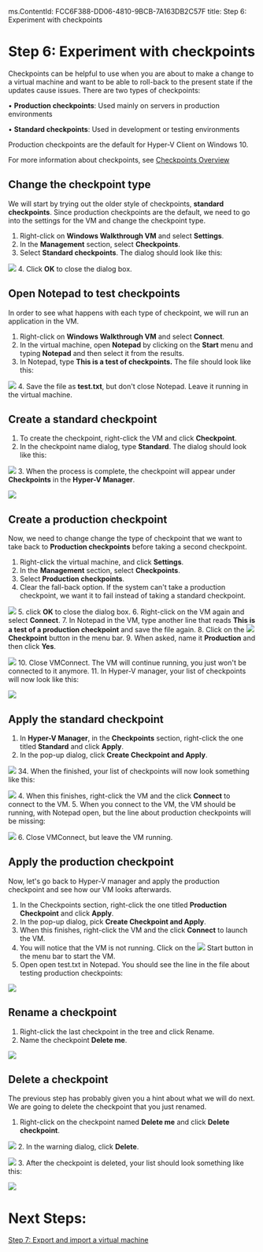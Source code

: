 ms.ContentId: FCC6F388-DD06-4810-9BCB-7A163DB2C57F
title: Step 6: Experiment with checkpoints

# Step 6: Experiment with checkpoints #

Checkpoints can be helpful to use when you are about to make a change to a virtual machine and want to be able to roll-back to the present state if the updates cause issues. There are two types of checkpoints:

•	**Production checkpoints**: Used mainly on servers in production environments 

•	**Standard checkpoints**: Used in development or testing environments 


Production checkpoints are the default for Hyper-V Client on Windows 10.

For more information about checkpoints, see [Checkpoints Overview](..\about\checkpoints_overview.md)


## Change the checkpoint type ##
We will start by trying out the older style of checkpoints, **standard checkpoints**. Since production checkpoints are the default, we need to go into the settings for the VM and change the checkpoint type.

1. Right-click on **Windows Walkthrough VM** and select **Settings**.
2. In the **Management** section, select **Checkpoints**.
3. Select **Standard checkpoints**. The dialog should look like this:

  ![](media/standard.png)
4.	Click **OK** to close the dialog box.

## Open Notepad to test checkpoints ##
In order to see what happens with each type of checkpoint, we will run an application in the VM. 
1. Right-click on **Windows Walkthrough VM** and select **Connect**.
2. In the virtual machine, open **Notepad** by clicking on the **Start** menu and typing **Notepad** and then select it from the results. 
3. In Notepad, type **This is a test of checkpoints.** The file should look like this:
  
  ![](media/standard_notepad.png)
4. Save the file as **test.txt**, but don't close Notepad. Leave it running in the virtual machine.

## Create a standard checkpoint ##
1. To create the checkpoint, right-click the VM and click **Checkpoint**. 
2. In the checkpoint name dialog, type **Standard**. The dialog should look like this:

  ![](media/save_standard.png) 
3. When the process is complete, the checkpoint will appear under **Checkpoints** in the **Hyper-V Manager**.

  ![](media/standard_complete.png) 

## Create a production checkpoint ##
Now, we need to change change the type of checkpoint that we want to take back to **Production checkpoints** before taking a second checkpoint.

1.	Right-click the virtual machine, and click **Settings**.
2.	In the **Management** section, select **Checkpoints**.
3.	Select **Production checkpoints**.
4.  Clear the fall-back option. If the system can't take a production checkpoint, we want it to fail instead of taking a standard checkpoint.

  ![](media/production.png)
5.	click **OK** to close the dialog box.
6.	Right-click on the VM again and select **Connect**.
7.	In Notepad in the VM, type another line that reads **This is a test of a production checkpoint** and save the file again.
8.	Click on the ![](media/checkpoint_button.png) **Checkpoint** button in the menu bar.
9.	When asked, name it **Production** and then click **Yes**.

  ![](media/production_CheckpointName.png) 
10. Close VMConnect. The VM will continue running, you just won't be connected to it anymore.
11. In Hyper-V manager, your list of checkpoints will now look like this:

  ![](media/production_complete.png)



## Apply the standard checkpoint ##

1.	In **Hyper-V Manager**, in the **Checkpoints** section, right-click the one titled **Standard** and click **Apply**.
2.	In the pop-up dialog, click **Create Checkpoint and Apply**. 

  ![](media/apply_standard.png)
34. When the finished, your list of checkpoints will now look something like this:

  ![](media/standard_applied.png)
4. When this finishes, right-click the VM and the click **Connect** to connect to the VM. 
5. When you connect to the VM, the VM should be running, with Notepad open, but the line about production checkpoints will be missing:

  ![](media/standard_applied_notepad.png)
6. Close VMConnect, but leave the VM running.


## Apply the production checkpoint ##
Now, let's go back to Hyper-V manager and apply the production checkpoint and see how our VM looks afterwards.

1.	In the Checkpoints section, right-click the one titled **Production Checkpoint** and click **Apply**.
2.	In the pop-up dialog, pick **Create Checkpoint and Apply**. 
3. When this finishes, right-click the VM and the click **Connect** to launch the VM. 
4. You will notice that the VM is not running. Click on the ![](media/vmconnect_start_button.png) Start button in the menu bar to start the VM.
5. Open open test.txt in Notepad. You should see the line in the file about testing production checkpoints:

  ![](media/production_notepad.png)
	

## Rename a checkpoint ##
1. Right-click the last checkpoint in the tree and click Rename.
2. Name the checkpoint **Delete me**.

  ![](media/delete_me.png)

## Delete a checkpoint ##
The previous step has probably given you a hint about what we will do next. We are going to delete the checkpoint that you just renamed.

1. Right-click on the checkpoint named **Delete me** and click **Delete checkpoint**. 

  ![](media/delete_checkpoint.png)
2. In the warning dialog, click **Delete**. 

  ![](media/delete_warn.png)
3. After the checkpoint is deleted, your list should look something like this:

  ![](media/after_delete.png)


# Next Steps: #
[Step 7: Export and import a virtual machine](step7.md)


